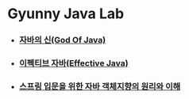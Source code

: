 # Gyunny Java Lab 

- ### [자바의 신(God Of Java)](https://github.com/wjdrbs96/Gyunny-Java-Lab/tree/master/Java_God)
- ### [이펙티브 자바(Effective Java)](https://github.com/wjdrbs96/Gyunny-Java-Lab/tree/master/Effective_Java)
- ### [스프링 입문을 위한 자바 객체지향의 원리와 이해](https://github.com/wjdrbs96/Gyunny-Java-Lab/tree/master/OOP_Basic)
